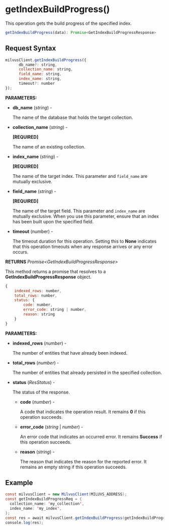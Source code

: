 # getIndexBuildProgress()

This operation gets the build progress of the specified index.

```javascript
getIndexBuildProgress(data): Promise<GetIndexBuildProgressResponse>
```

## Request Syntax

```javascript
milvusClient.getIndexBuildProgress({
      db_name?: string,
      collection_name: string,
      field_name: string,
      index_name: string,
      timeout?: number
});
```

**PARAMETERS:**

- **db_name** (*string*) -

    The name of the database that holds the target collection.

- **collection_name** (*string*) -

    **[REQUIRED]**

    The name of an existing collection.

- **index_name** (*string*) -

    **[REQUIRED]**

    The name of the target index. This parameter and `field_name` are mutually exclusive. 

- **field_name** (*string*) -

    **[REQUIRED]**

    The name of the target field. This parameter and `index_name` are mutually exclusive. When you use this parameter, ensure that an index has been built upon the specified field.

- **timeout** (number) -

    The timeout duration for this operation. Setting this to **None** indicates that this operation timeouts when any response arrives or any error occurs.

**RETURNS** *Promise\<GetIndexBuildProgressResponse>*

This method returns a promise that resolves to a **GetIndexBuildProgressResponse** object.

```javascript
{
    indexed_rows: number,
    total_rows: number,
    status: {
        code: number,
        error_code: string | number,
        reason: string
    }
}
```

**PARAMETERS:**

- **indexed_rows** (*number*) -

    The number of entities that have already been indexed.

- **total_rows** (*number*) -

    The number of entities that already persisted in the specified collection.

- **status** (*ResStatus*) -  

    The status of the response.

    - **code** (*number*) -

        A code that indicates the operation result. It remains **0** if this operation succeeds.

    - **error_code** (*string* | *number*) -

        An error code that indicates an occurred error. It remains **Success** if this operation succeeds. 

    - **reason** (*string*) - 

        The reason that indicates the reason for the reported error. It remains an empty string if this operation succeeds.

## Example

```java
const milvusClient = new MilvusClient(MILUVS_ADDRESS);
const getIndexBuildProgressReq = {
  collection_name: 'my_collection',
  index_name: 'my_index',
};
const res = await milvusClient.getIndexBuildProgress(getIndexBuildProgressReq);
console.log(res);
```

